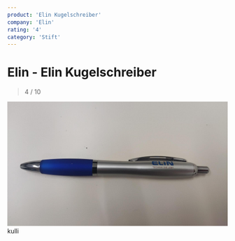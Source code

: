 ```yaml
---
product: 'Elin Kugelschreiber'
company: 'Elin'
rating: '4'
category: 'Stift'
---
```


# Elin - Elin Kugelschreiber
>
> 4 / 10
>
>

![Elin Kugelschreiber](./assets/elin-elin-kugelschreiber-27ea1db0-65be-45c0-a96b-be8ccd762a88.jpg)
kulli
